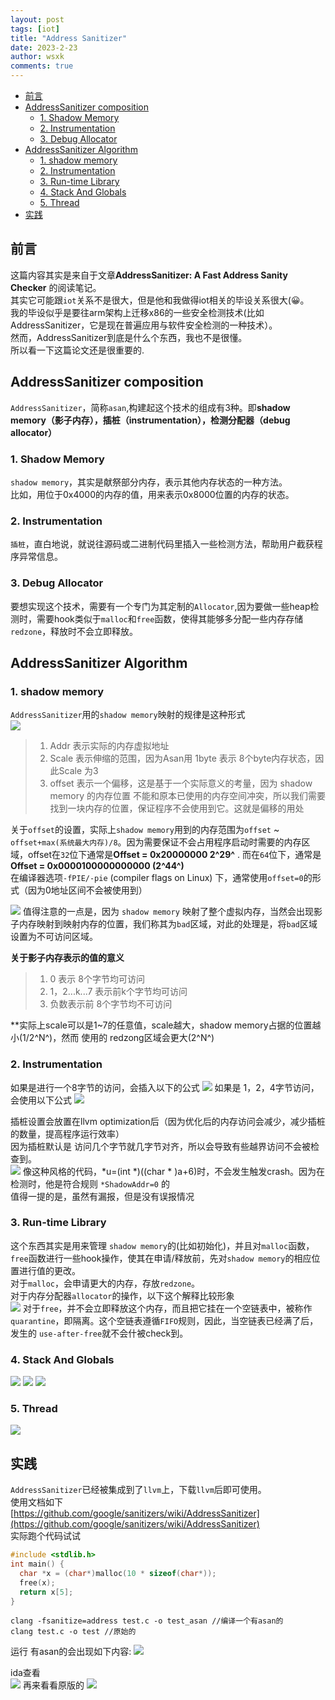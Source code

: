 ```yaml
---
layout: post
tags: [iot]
title: "Address Sanitizer"
date: 2023-2-23
author: wsxk
comments: true
---
```


- [前言](#前言)
- [AddressSanitizer composition](#addresssanitizer-composition)
  - [1. Shadow Memory](#1-shadow-memory)
  - [2. Instrumentation](#2-instrumentation)
  - [3. Debug Allocator](#3-debug-allocator)
- [AddressSanitizer Algorithm](#addresssanitizer-algorithm)
  - [1. shadow memory](#1-shadow-memory-1)
  - [2. Instrumentation](#2-instrumentation-1)
  - [3. Run-time Library](#3-run-time-library)
  - [4. Stack And Globals](#4-stack-and-globals)
  - [5. Thread](#5-thread)
- [实践](#实践)

<head>
    <script src="https://cdn.mathjax.org/mathjax/latest/MathJax.js?config=TeX-AMS-MML_HTMLorMML" type="text/javascript"></script>
    <script type="text/x-mathjax-config">
        MathJax.Hub.Config({
            tex2jax: {
            skipTags: ['script', 'noscript', 'style', 'textarea', 'pre'],
            inlineMath: [['$','$']]
            }
        });
    </script>
</head>

## 前言<br>
这篇内容其实是来自于文章**AddressSanitizer: A Fast Address Sanity Checker** 的阅读笔记。<br>
其实它可能跟`iot`关系不是很大，但是他和我做得iot相关的毕设关系很大(😀。<br>
我的毕设似乎是要往arm架构上迁移x86的一些安全检测技术(比如AddressSanitizer，它是现在普遍应用与软件安全检测的一种技术）。<br>
然而，AddressSanitizer到底是什么个东西，我也不是很懂。<br>
所以看一下这篇论文还是很重要的.<br>

## AddressSanitizer composition<br>
`AddressSanitizer`，简称`asan`,构建起这个技术的组成有3种。即**shadow memory（影子内存），插桩（instrumentation），检测分配器（debug allocator）** <br>

### 1. Shadow Memory<br>
`shadow memory`，其实是献祭部分内存，表示其他内存状态的一种方法。<br>
比如，用位于0x4000的内存的值，用来表示0x8000位置的内存的状态。<br>

### 2. Instrumentation<br>
`插桩`，直白地说，就说往源码或二进制代码里插入一些检测方法，帮助用户截获程序异常信息。<br>

### 3. Debug Allocator<br>
要想实现这个技术，需要有一个专门为其定制的`Allocator`,因为要做一些heap检测时，需要hook类似于`malloc`和`free`函数，使得其能够多分配一些内存存储`redzone`，释放时不会立即释放。<br>


## AddressSanitizer Algorithm<br>
### 1. shadow memory<br>
`AddressSanitizer`用的`shadow memory`映射的规律是这种形式<br>
![](https://raw.githubusercontent.com/wsxk/wsxk_pictures/main/2023-2-18-reverse/20230224151453.png)

> 1. Addr 表示实际的内存虚拟地址
> 2. Scale 表示伸缩的范围，因为Asan用 1byte 表示 8个byte内存状态，因此Scale 为3
> 3. offset 表示一个偏移，这是基于一个实际意义的考量，因为 shadow memory 的内存位置 不能和原本已使用的内存空间冲突，所以我们需要找到一块内存的位置，保证程序不会使用到它。这就是偏移的用处

关于`offset`的设置，实际上`shadow memory`用到的内存范围为`offset` ~ `offset+max(系统最大内存)/8`。因为需要保证不会占用程序启动时需要的内存区域，offset在`32`位下通常是**Offset = 0x20000000  2^29^** . 而在`64`位下，通常是**Offset = 0x0000100000000000 (2^44^)**<br>
在编译器选项`-fPIE/-pie` (compiler flags on Linux) 下，通常使用`offset=0`的形式（因为0地址区间不会被使用到）<br>

![](https://raw.githubusercontent.com/wsxk/wsxk_pictures/main/2023-2-18-reverse/20230224152139.png)
值得注意的一点是，因为 `shadow memory` 映射了整个虚拟内存，当然会出现影子内存映射到映射内存的位置，我们称其为`bad`区域，对此的处理是，将`bad`区域设置为不可访问区域。<br>

**关于影子内存表示的值的意义**<br>
> 1. 0 表示 8个字节均可访问
> 2. 1，2...k...7 表示前k个字节均可访问
> 3. 负数表示前 8个字节均不可访问


**实际上scale可以是1~7的任意值，scale越大，shadow memory占据的位置越小(1/2^N^)，然而 使用的 redzong区域会更大(2^N^)


### 2. Instrumentation<br>
如果是进行一个8字节的访问，会插入以下的公式
![](https://raw.githubusercontent.com/wsxk/wsxk_pictures/main/2023-2-18-reverse/20230224155138.png)
如果是 1，2，4字节访问，会使用以下公式
![](https://raw.githubusercontent.com/wsxk/wsxk_pictures/main/2023-2-18-reverse/20230224155210.png)

插桩设置会放置在llvm optimization后（因为优化后的内存访问会减少，减少插桩的数量，提高程序运行效率）<br>
因为插桩默认是 访问几个字节就几字节对齐，所以会导致有些越界访问不会被检查到。<br>
![](https://raw.githubusercontent.com/wsxk/wsxk_pictures/main/2023-2-18-reverse/20230224155555.png)
像这种风格的代码，*u=(int *)((char * )a+6)时，不会发生触发crash。因为在检测时，他是符合规则 `*ShadowAddr=0` 的<br>
值得一提的是，虽然有漏报，但是没有误报情况

### 3. Run-time Library<br>
这个东西其实是用来管理 `shadow memory`的(比如初始化)，并且对`malloc`函数，`free`函数进行一些hook操作，使其在申请/释放前，先对`shadow memory`的相应位置进行值的更改。<br>
对于`malloc`，会申请更大的内存，存放`redzone`。<br>
对于内存分配器`allocator`的操作，以下这个解释比较形象<br>
![](https://raw.githubusercontent.com/wsxk/wsxk_pictures/main/2023-2-18-reverse/20230224160602.png)
对于`free`，并不会立即释放这个内存，而且把它挂在一个空链表中，被称作`quarantine`，即隔离。这个空链表遵循`FIFO`规则，因此，当空链表已经满了后，发生的 `use-after-free`就不会什被check到。<br>


### 4. Stack And Globals<br>
![](https://raw.githubusercontent.com/wsxk/wsxk_pictures/main/2023-2-18-reverse/20230224161052.png)
![](https://raw.githubusercontent.com/wsxk/wsxk_pictures/main/2023-2-18-reverse/20230224161145.png)
![](https://raw.githubusercontent.com/wsxk/wsxk_pictures/main/2023-2-18-reverse/20230224161159.png)

### 5. Thread<br>
![](https://raw.githubusercontent.com/wsxk/wsxk_pictures/main/2023-2-18-reverse/20230224161352.png)


## 实践<br>
`AddressSanitizer`已经被集成到了`llvm`上，下载`llvm`后即可使用。<br>
使用文档如下<br>
[https://github.com/google/sanitizers/wiki/AddressSanitizer](https://github.com/google/sanitizers/wiki/AddressSanitizer)<br>
实际跑个代码试试
```c
#include <stdlib.h>
int main() {
  char *x = (char*)malloc(10 * sizeof(char*));
  free(x);
  return x[5];
}
```
```
clang -fsanitize=address test.c -o test_asan //编译一个有asan的
clang test.c -o test //原始的
```

运行 有asan的会出现如下内容:
![](https://raw.githubusercontent.com/wsxk/wsxk_pictures/main/2023-2-18-reverse/20230224161809.png)

ida查看<br>
![](https://raw.githubusercontent.com/wsxk/wsxk_pictures/main/2023-2-18-reverse/20230224161833.png)
再来看看原版的
![](https://raw.githubusercontent.com/wsxk/wsxk_pictures/main/2023-2-18-reverse/20230224161854.png)
